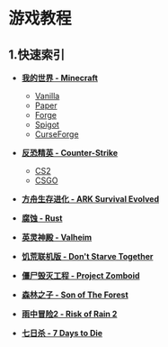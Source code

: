 # 游戏教程

## 1.快速索引

- **[我的世界  -  Minecraft](/3-servergames/minecraft)**
    - [Vanilla](/3-servergames/minecraft/#21vanilla)
    - [Paper](/3-servergames/minecraft/#22paper)
    - [Forge](/3-servergames/minecraft/#23forge)
    - [Spigot](/3-servergames/minecraft/#24spigot)
    - [CurseForge](/3-servergames/minecraft/#25curseforge)

- **[反恐精英  -  Counter-Strike](/3-servergames/cs)**
    - [CS2](/3-servergames/cs)
    - [CSGO](/3-servergames/cs)

- **[方舟生存进化 - ARK Survival Evolved](/3-servergames/ark/)**

- **[腐蚀  -  Rust](/3-servergames/rust/)**

- **[英灵神殿  -  Valheim](/3-servergames/valheim/)**

- **[饥荒联机版  -  Don't Starve Together](/3-servergames/dontstarve/)**

- **[僵尸毁灭工程  -  Project Zomboid](/3-servergames/pz/)**

- **[森林之子  -  Son of The Forest](/3-servergames/sof/)**

- **[雨中冒险2  -  Risk of Rain 2](/3-servergames/ror2/)**

- **[七日杀  -  7 Days to Die](/3-servergames/7dd/)**
